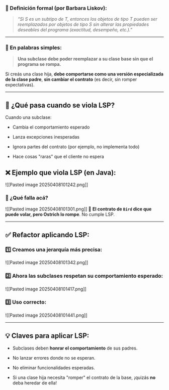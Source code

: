 ### 📘 Definición formal (por Barbara Liskov):

> _“Si S es un subtipo de T, entonces los objetos de tipo T pueden ser reemplazados por objetos de tipo S sin alterar las propiedades deseables del programa (exactitud, desempeño, etc.).”_

---

### 💬 En palabras simples:

> **Una subclase debe poder reemplazar a su clase base sin que el programa se rompa.**

Si creás una clase hija, **debe comportarse como una versión especializada de la clase padre**, **sin cambiar el contrato** (es decir, sin romper expectativas).

---

## 🤕 ¿Qué pasa cuando se viola LSP?

Cuando una subclase:

- Cambia el comportamiento esperado
    
- Lanza excepciones inesperadas
    
- Ignora partes del contrato (por ejemplo, no implementa todo)
    
- Hace cosas "raras" que el cliente no espera

## ❌ Ejemplo que viola LSP (en Java):

![[Pasted image 20250408101242.png]]
### 🧨 ¿Qué falla acá?

![[Pasted image 20250408101301.png]]
🔴 **El contrato de `Bird` dice que puede volar, pero Ostrich lo rompe**. No cumple LSP.

---

## ✅ Refactor aplicando LSP:

### 1️⃣ Creamos una jerarquía más precisa:

![[Pasted image 20250408101342.png]]
### 2️⃣ Ahora las subclases respetan su comportamiento esperado:

![[Pasted image 20250408101417.png]]

### 3️⃣ Uso correcto:

![[Pasted image 20250408101441.png]]

---

## 💡 Claves para aplicar LSP:

- Subclases deben **honrar el comportamiento** de sus padres.
    
- No lanzar errores donde no se esperan.
    
- No eliminar funcionalidades esperadas.
    
- Si una clase hija necesita "romper" el contrato de la base, ¡quizás **no** deba heredar de ella!